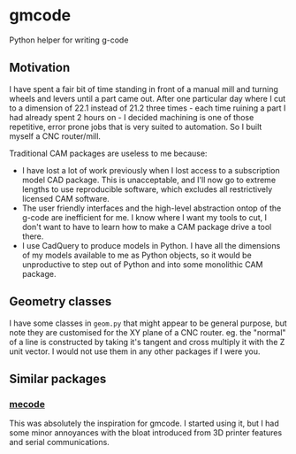 # gmcode

Python helper for writing g-code

## Motivation

I have spent a fair bit of time standing in front of a manual mill and turning wheels and levers until a part came out. After one particular day where I cut to a dimension of 22.1 instead of 21.2 three times - each time ruining a part I had already spent 2 hours on - I decided machining is one of those repetitive, error prone jobs that is very suited to automation. So I built myself a CNC router/mill.

Traditional CAM packages are useless to me because:

* I have lost a lot of work previously when I lost access to a subscription model CAD package. This is unacceptable, and I'll now go to extreme lengths to use reproducible software, which excludes all restrictively licensed CAM software.
* The user friendly interfaces and the high-level abstraction ontop of the g-code are inefficient for me. I know where I want my tools to cut, I don't want to have to learn how to make a CAM package drive a tool there.
* I use CadQuery to produce models in Python. I have all the dimensions of my models available to me as Python objects, so it would be unproductive to step out of Python and into some monolithic CAM package.

## Geometry classes

I have some classes in `geom.py` that might appear to be general purpose, but note they are customised for the XY plane of a CNC router. eg. the "normal" of a line is constructed by taking it's tangent and cross multiply it with the Z unit vector. I would not use them in any other packages if I were you.

## Similar packages

### [mecode](https://github.com/jminardi/mecode)

This was absolutely the inspiration for gmcode. I started using it, but I had some minor annoyances with the bloat introduced from 3D printer features and serial communications.
